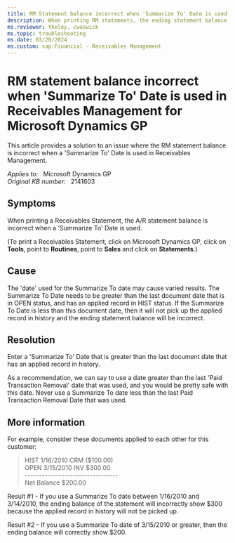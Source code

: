 ```yaml
---
title: RM Statement balance incorrect when 'Summarize To' Date is used in Receivables Management
description: When printing RM statements, the ending statement balance is incorrect when a Summarize To Date is used. This article provides a solution to this issue.
ms.reviewer: theley, cwaswick
ms.topic: troubleshooting
ms.date: 03/20/2024
ms.custom: sap:Financial - Receivables Management
---
```

# RM statement balance incorrect when 'Summarize To' Date is used in Receivables Management for Microsoft Dynamics GP

This article provides a solution to an issue where the RM statement balance is incorrect when a 'Summarize To' Date is used in Receivables Management.

_Applies to:_ &nbsp; Microsoft Dynamics GP  
_Original KB number:_ &nbsp; 2141603

## Symptoms

When printing a Receivables Statement, the A/R statement balance is incorrect when a 'Summarize To' Date is used.

(To print a Receivables Statement, click on Microsoft Dynamics GP, click on **Tools**, point to **Routines**, point to **Sales** and click on **Statements**.)

## Cause

The 'date' used for the Summarize To date may cause varied results. The Summarize To Date needs to be greater than the last document date that is in OPEN status, and has an applied record in HIST status. If the Summarize To Date is less than this document date, then it will not pick up the applied record in history and the ending statement balance will be incorrect.

## Resolution

Enter a 'Summarize To' Date that is greater than the last document date that has an applied record in history.

As a recommendation, we can say to use a date greater than the last 'Paid Transaction Removal' date that was used, and you would be pretty safe with this date. Never use a Summarize To date less than the last Paid Transaction Removal Date that was used.

## More information

For example, consider these documents applied to each other for this customer:

> HIST 1/16/2010 CRM ($100.00)  
OPEN 3/15/2010 INV $300.00  
\---------------------------------  
Net Balance $200.00

Result #1 - If you use a Summarize To date between 1/16/2010 and 3/14/2010, the ending balance of the statement will incorrectly show $300 because the applied record in history will not be picked up.

Result #2 - If you use a Summarize To date of 3/15/2010 or greater, then the ending balance will correctly show $200.
